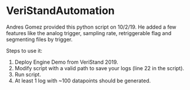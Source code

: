 # VeriStandAutomation

Andres Gomez provided this python script on 10/2/19. He added a few features like the analog trigger, sampling rate, retriggerable flag and segmenting files by trigger.

Steps to use it:
1.	Deploy Engine Demo from VeriStand 2019.
2.	Modify script with a valid path to save your logs (line 22 in the script).
3.	Run script.
4.	At least 1 log with ~100 datapoints should be generated.
